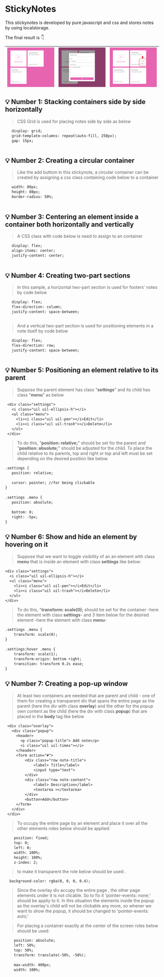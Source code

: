 # **StickyNotes**

This stickynotes is developed by pure javascript and css and stores notes by using localstorage.

The final result is 👇




|![Final result](https://github.com/zeinabkalanaki/JS-StickyNotes/raw/main/images/0.png?raw=true)| ![Addinge new note by a popup](https://github.com/zeinabkalanaki/JS-StickyNotes/raw/main/images/1.png?raw=true)|![Editing and deleting a note](https://github.com/zeinabkalanaki/JS-StickyNotes/raw/main/images/2.png?raw=true)
|--|--|--|




## 💡 Number 1: Stacking containers side by side horizontally
 > CSS Grid is used for placing notes side by side as below
 
 ```
    display: grid;
    grid-template-columns: repeat(auto-fill, 250px);
    gap: 15px;
    
```
## 💡 Number 2: Creating a circular container
 > Like the add buttom in this stickynote, a circular container can be created by assigning a css class containing code below to a container
 
 ```
    width: 80px;
    height: 80px;
    border-radius: 50%;
    
```
## 💡 Number 3: Centering an element inside a container both horizontally and vertically
 > A CSS class with code below is need to assign to an container
 
 ```
    display: flex;
    align-items: center;
    justify-content: center;
    
```
## 💡 Number 4: Creating two-part sections
 > In this sample, a horizontal two-part section is used for footers' notes by code below
 
 ```
    display: flex;
    flex-direction: column;
    justify-content: space-between;
    
```

 > And a vertical two-part section is used for positioning elements in a note itself by code below
 
 ```
    display: flex;
    flex-direction: row;
    justify-content: space-between;
    
```
## 💡 Number 5: Positioning an element relative to its parent
 > Suppose the parent element has class "**settings**" and its child has class "**menu**" as below
 ```
  <div class="settings">
    <i class="uil uil-ellipsis-h"></i>
    <ul class="menu">
      <li><i class="uil uil-pen"></i>Edit</li>
      <li><i class="uil uil-trash"></i>Delete</li>
    </ul>
  </div>
 ```
 
 > To do this, "**position: relative;**" should be set for the parent and "**position: absolute;**" should be adjusted for the child. To place the child relative to its parents, top and right or top and left must be set depending on the desired position like below.
 
 ```
 .settings {
    position: relative;
    
    cursor: pointer; //for being clickable
}

.settings .menu {
    position: absolute;
    
    bottom: 0;
    right: -5px;
}

 ```
 
 ## 💡 Number 6: Show and hide an element by hovering on it
 > Suppose that we want to toggle visibility of an an element with class **menu** that is inside an element with class **settings** like below:
  ```
 <div class="settings">
    <i class="uil uil-ellipsis-h"></i>
    <ul class="menu">
      <li><i class="uil uil-pen"></i>Edit</li>
      <li><i class="uil uil-trash"></i>Delete</li>
    </ul>
  </div>
  ```
 > To do this, "**transform: scale(0);** should be set for the container -here the element with class **settings**- and 3 item below for the desired element -here the element with class **menu**-

```
.settings .menu {
    transform: scale(0);
}

.settings:hover .menu {
    transform: scale(1);
    transform-origin: bottom right;
    transition: transform 0.2s ease;
}

```
## 💡 Number 7: Creating a pop-up window
 > At least two containers are needed that are parent and child - one of them for creating a transparent div that spans the entire page as the parent (here the div with class **overlay**) and the other for the popup own content as the child (here the div with class **popup**) that are placed in the **body** tag  like below
 
```
 <div class="overlay">
   <div class="popup">
     <header>
       <p class="popup-title"> Add note</p>
       <i class="uil uil-times"></i>
     </header>
     <form action="#">
         <div class="row note-title">
             <label> Title</label>
             <input type="text">
         </div>
         <div class="row note-content">
             <label> Description</label>
             <textarea ></textarea>
         </div>
         <button>Add</button>
     </form>
   </div>
 </div>

```
> To occupy the entire page by an element and place it over all the other elements roles below should be applied:
```
    position: fixed;
    top: 0;
    left: 0;
    width: 100%;
    height: 100%;
    z-index: 2;
```
> to make it transparent the role below should be used:.

  ```
    background-color: rgba(0, 0, 0, 0.4);
 ```

> Since the overlay div accupy the entire page , the other page elements under it is not clicable. So to fix it 'pointer-events: none;' should be appliy to it. In this situation the elements inside the popup as the overlay's child will not be clickable any more, so whener we want to show the popup, it should be changed to 'pointer-events: auto;' 

> For placing a container exactly at the center of the screen roles below should be used:

```
    position: absolute;
    left: 50%;
    top: 50%;
    transform: translate(-50%, -50%);

    max-width: 400px;
    width: 100%;
```
